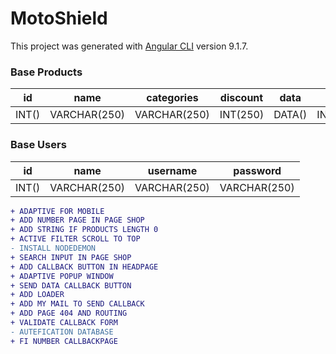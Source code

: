 # MotoShield

This project was generated with [Angular CLI](https://github.com/angular/angular-cli) version 9.1.7.

### Base Products
| id | name | categories | discount | data | size | price | state | characteristics | disadvantage | sale | image |
| ------ | ------ | ------ | ------ | ------ | ------ | ------ | ------ | ------ | ------ | ------ | ------ | 
| INT() | VARCHAR(250) | VARCHAR(250) | INT(250) | DATA() | INT(250) | INT(250) | INT(10) | TEXT() | TEXT() | INT(10) | VARCHAR(250) |

### Base Users
| id | name | username | password |
| ------ | ------ | ------ | ------ |
| INT() | VARCHAR(250) | VARCHAR(250) | VARCHAR(250) |


```diff
+ ADAPTIVE FOR MOBILE
+ ADD NUMBER PAGE IN PAGE SHOP
+ ADD STRING IF PRODUCTS LENGTH 0 
+ ACTIVE FILTER SCROLL TO TOP
- INSTALL NODEDEMON
+ SEARCH INPUT IN PAGE SHOP
+ ADD CALLBACK BUTTON IN HEADPAGE 
+ ADAPTIVE POPUP WINDOW
+ SEND DATA CALLBACK BUTTON
+ ADD LOADER
+ ADD MY MAIL TO SEND CALLBACK
+ ADD PAGE 404 AND ROUTING
+ VALIDATE CALLBACK FORM
- AUTEFICATION DATABASE
+ FI NUMBER CALLBACKPAGE
